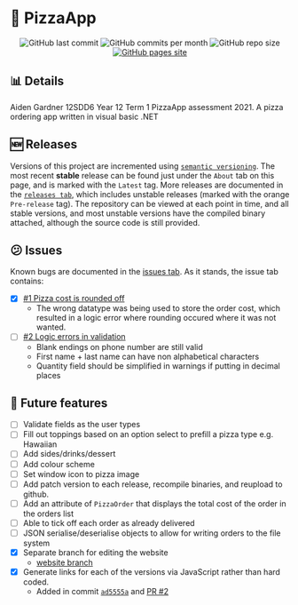# :pizza: PizzaApp
<div id="badges" align="center">
    <img src="https://img.shields.io/github/last-commit/aiden2480/PizzaApp?color=8e0000&logoColor=23272A&style=flat-square" alt="GitHub last commit" />
    <img src="https://img.shields.io/github/commit-activity/m/aiden2480/PizzaApp?color=dc6c2c&logoColor=23272A&style=flat-square" alt="GitHub commits per month" />
    <img src="https://img.shields.io/github/repo-size/aiden2480/PizzaApp?color=fc7c04&logoColor=23272A&style=flat-square" alt="GitHub repo size" />
    <a href="https://aiden2480.github.io/PizzaApp/" target="_blank">
        <img src="https://img.shields.io/badge/website-click%20here-7289DA?color=ffa004&logoColor=23272A&style=flat-square" alt="GitHub pages site" />
    </a>
</div>

## :bar_chart: Details
Aiden Gardner 12SDD6 Year 12 Term 1 PizzaApp assessment 2021.
A pizza ordering app written in visual basic .NET

## :new: Releases
Versions of this project are incremented using [`semantic versioning`](https://semver.org/). The most recent **stable** release can be found just under the `About` tab on this page, and is marked with the `Latest` tag. More releases are documented in the [`releases tab`](https://github.com/aiden2480/PizzaApp/releases), which includes unstable releases (marked with the orange `Pre-release` tag).
The repository can be viewed at each point in time, and all stable versions, and most unstable versions have the compiled binary attached, although the source code is still provided.

## :confused: Issues
Known bugs are documented in the [issues tab](https://github.com/aiden2480/PizzaApp/issues?q=is%3Aissue). As it stands, the issue tab contains:
- [x] [#1 Pizza cost is rounded off](https://github.com/aiden2480/PizzaApp/issues/1)
    - The wrong datatype was being used to store the order cost, which resulted in a logic error where rounding occured where it was not wanted.
- [ ] [#2 Logic errors in validation](https://github.com/aiden2480/PizzaApp/issues/2)
    - Blank endings on phone number are still valid
    - First name + last name can have non alphabetical characters
    - Quantity field should be simplified in warnings if putting in decimal places

## :memo: Future features
- [ ] Validate fields as the user types
- [ ] Fill out toppings based on an option select to prefill a pizza type e.g. Hawaiian
- [ ] Add sides/drinks/dessert
- [ ] Add colour scheme
- [ ] Set window icon to pizza image
- [ ] Add patch version to each release, recompile binaries, and reupload to github.
- [ ] Add an attribute of `PizzaOrder` that displays the total cost of the order in the orders list
- [ ] Able to tick off each order as already delivered
- [ ] JSON serialise/deserialise objects to allow for writing orders to the file system
- [x] Separate branch for editing the website
    - [website branch](https://github.com/aiden2480/PizzaApp/tree/website)
- [x] Generate links for each of the versions via JavaScript rather than hard coded.
    - Added in commit [`ad5555a`](https://github.com/aiden2480/PizzaApp/commit/ad5555a170e713ca57fd310bf9275f141469b41a) and [PR #2](https://github.com/aiden2480/PizzaApp/pull/2)
